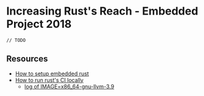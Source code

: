 # Increasing Rust's Reach - Embedded Project 2018

`// TODO`

## Resources

* [How to setup embedded rust](IRR2018-HOWTO-setup-embedded-rust.md)
* [How to run rust's CI locally](https://gist.github.com/sekineh/a3ebc57c872a1bcaaf32b4560d9ae60e)
  * [log of IMAGE=x86_64-gnu-llvm-3.9](https://gist.github.com/sekineh/58b79043be0704e0ca8e6c5cb9cee611)
